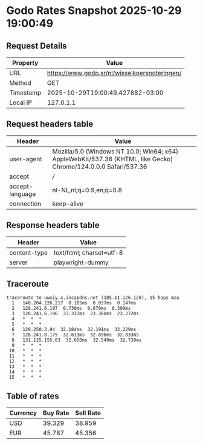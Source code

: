 # Godo Rates Snapshot 2025-10-29 19:00:49
## Request Details

| Property | Value |
|----------|-------|
| URL | https://www.godo.sr/nl/wisselkoersnoteringen/ |
| Method | GET |
| Timestamp | 2025-10-29T19:00:49.427882-03:00 |
| Local IP | 127.0.1.1 |
    
## Request headers table

| Header | Value |
|--------|-------|
| user-agent | Mozilla/5.0 (Windows NT 10.0; Win64; x64) AppleWebKit/537.36 (KHTML, like Gecko) Chrome/124.0.0.0 Safari/537.36 |
| accept | */* |
| accept-language | nl-NL,nl;q=0.9,en;q=0.8 |
| connection | keep-alive |

    
## Response headers table
| Header | Value |
|--------|-------|
| content-type | text/html; charset=utf-8 |
| server | playwright-dummy |

## Traceroute 

```
traceroute to uwxiy.x.incapdns.net (185.11.126.128), 15 hops max
  1   140.204.226.217  0.185ms  0.037ms  0.147ms 
  2   128.241.6.197  0.730ms  0.670ms  0.399ms 
  3   128.241.6.196  33.337ms  23.360ms  23.272ms 
  4   *  *  * 
  5   *  *  * 
  6   129.250.3.94  32.184ms  32.191ms  32.229ms 
  7   128.241.8.175  32.613ms  32.896ms  32.833ms 
  8   131.125.155.83  32.650ms  32.549ms  32.739ms 
  9   *  *  * 
 10   *  *  * 
 11   *  *  * 
 12   *  *  * 
 13   *  *  * 
 14   *  *  * 
 15   *  *  * 

```


## Table of rates

| Currency | Buy Rate | Sell Rate |
|----------|----------|-----------|
| USD | 39.329 | 38.959 |
| EUR | 45.787 | 45.356 |
